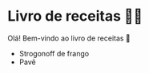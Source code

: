 # Livro de receitas :woman_cook:

Olá! Bem-vindo ao livro de receitas :wave:

- Strogonoff de frango
- Pavê

